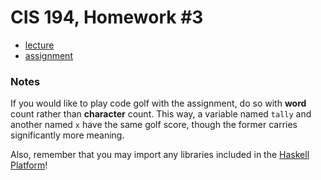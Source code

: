 # CIS 194, Homework #3

- [lecture](http://www.seas.upenn.edu/~cis194/spring13/lectures/03-rec-poly.html)
- [assignment](http://www.seas.upenn.edu/~cis194/spring13/hw/03-rec-poly.pdf)

### Notes

If you would like to play code golf with the assignment, do so with **word** count rather
than **character** count. This way, a variable named `tally` and another named `x` have
the same golf score, though the former carries significantly more meaning.

Also, remember that you may import any libraries included in the [Haskell Platform][1]!

  [1]: http://lambda.haskell.org/platform/doc/current/frames.html
